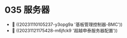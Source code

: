 # 035 服务器

* 📄 ((20231110105237-y3opg9a '基板管理控制器-BMC'))
* 📄 ((20231121175428-m6jfck9 '超越申泰服务器配置'))

‍
